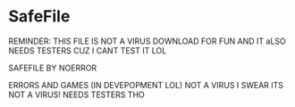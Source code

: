 # SafeFile
REMINDER: THIS FILE IS NOT A VIRUS DOWNLOAD FOR FUN AND IT aLSO NEEDS TESTERS CUZ I CANT TEST IT LOL

SAFEFILE BY NOERROR

ERRORS AND GAMES (IN DEVEPOPMENT LOL)
NOT A VIRUS I SWEAR ITS NOT A VIRUS!
NEEDS TESTERS THO
